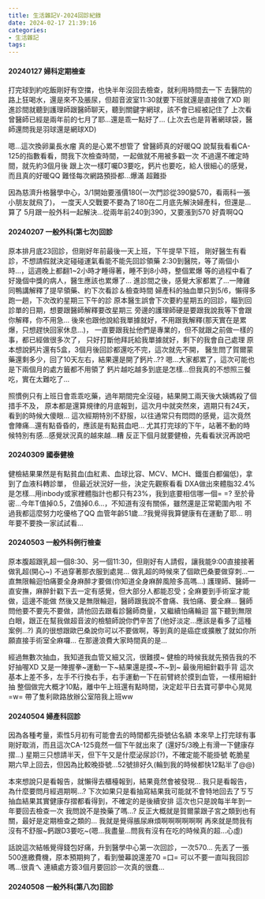```yaml
---
title: 生活雜記V-2024回診紀錄
date: 2024-02-17 21:39:16
categories: 
- 生活雜記
tags:
---
```


#### 20240127 婦科定期檢查
打完球到約吃飯剛好有空擋，也快半年沒回去檢查，就利用時間去一下
去醫院的路上狂喝水，還是來不及脹尿，但超音波室11:30就要下班就還是直接做了XD
剛進診間就聽到護理師跟醫師聊天，聽到關鍵字網球，該不會已經被記住了
上次看曾醫師已經是兩年前的七月了耶...還是乖一點好了...
(上次去也是背著網球袋，醫師還問我是羽球還是網球XD)

嗯...這次換卵巢長水瘤 真的是心累不想管了
曾醫師真的好暖QQ 說幫我看看CA-125的指數看看，問我下次檢查時間，一起做就不用被多戳一次
不過還不確定時間，就先約3個月後
跟上次一樣叮囑D3要吃，鈣片也要吃，給人很細心的感覺，而且真的好暖QQ
難怪每次網路預掛都...爆滿 超難掛

因為慈濟升格醫學中心，3/1開始要漲價180(一次門診從390變570，看兩科一張小朋友就飛了)，
一度天人交戰要不要為了180在二月底先解決婦產科，但還是...算了
5月跟一般外科一起解決...從兩年前240到390，又要漲到570 好貴啊QQ

#### 20240207 一般外科(第七次)回診
原本排月底23回診，但剛好年前最後一天上班，下午提早下班，
剛好醫生有看診，不想請假就決定碰碰運氣看能不能先回診領藥
2:30到醫院，等了兩個小時...，這週晚上都翻1~2小時才睡得著，睡不到8小時，整個累爆
等的過程中看了好幾個中獎的病人，醫生應該也累爆了...
進診間之後，感覺大家都累了...一陣雞同鴨講解釋了提早領藥、約下次看診＆檢查時間
婦產科的抽血單只到5/6，懶得多跑一趟，下次改約星期三下午的診
原本醫生誤會下次要約星期五的回診，瞄到回診單的日期，想要跟醫師解釋要改星期三
旁邊的護理師硬是要跟我說我等下會跟你解釋，你不用急...
後來也跟他說給我單據就好，不用跟我解釋(那天實在是累爆，只想趕快回家休息...)，
一直要跟我扯他們是專業的，但不就跟之前做一樣的事，都已經做很多次了，
只好打斷他拜託給我單據就好，剩下的我會自己處理
原本想說鈣片還有5盒，3個月後回診都還吃不完，這次就先不開，
醫生問了賀爾蒙藥還剩多少，回了10天左右，結果還是開了鈣片..??
嗯...大家都累了，這次可能也是下兩個月的處方籤都不用領了
鈣片越吃越多到底是怎樣...但我真的不想照三餐吃，實在太難吃了...

照慣例只有上班日會乖乖吃藥，過年期間完全沒碰，結果開工兩天後大姨媽殺了個措手不及，
原本都是還算規律的月底報到，這次月中就突然來，週期只有24天，看到的時候大傻眼...
這次經期特別不舒服，以往通常只有悶悶的感覺，這次竟然會陣痛...還有點昏昏的，應該是有點貧血吧...
尤其打完球的下午，站著不動的時候特別有感...感覺狀況真的越來越...糟
反正下個月就要健檢，先看看狀況再說吧

#### 20240309 國泰健檢
健檢結果果然是有點貧血(血紅素、血球比容、MCV、MCH、鐵蛋白都偏低)，拿到了血液科轉診單，
但最近狀況好一些，決定先觀察看看
DXA做出來體脂32.4%是怎樣...用inbody或家裡體脂計也都只有23%，我到底要相信哪一個= =?
至於骨密...今年T值掉0.5，Z值掉0.6...，不知道有沒有關係，雖然還是正常範圍內啦
不過我都這麼努力吃優格了QQ
血管年齡51歲...?我覺得我算健康有在運動了耶...
明年要不要換一家試試看...

#### 20240503 一般外科例行檢查
原本腹超跟乳超一個8:30、另一個11:30，但剛好有人請假，讓我能9:00直接接著做乳超(開心~)
不過穿著那衣服到處晃...
做乳超的時候來了個歐巴桑要做穿刺...一直無限輪迴怕痛要全身麻醉才要做(你知道全身麻醉風險多高嗎...)
護理師、醫師一直安撫，麻醉針戳下去一定有感覺，但大部分人都能忍受；全麻要到手術室才能做，這邊不能做
然後又是無限輪迴，醫師跟我說不會痛、我怕痛、要全麻...
醫師問他要不要先不要做，請他回去跟看診醫師商量，又繼續怕痛輪迴
當下聽到無限白眼，跟正在幫我做超音波的檢驗師說你們辛苦了(他好淡定...應該是看多了這種案例...?)
真的很想跟歐巴桑說你可以不要做啊，等到真的是癌症或擴散了就如你所願直接手術室全麻囉...
在那邊浪費大家時間真的是...

經過無數次抽血，我知道我血管又細又沉，很難摸~
健檢的時候我就先預告我的不好抽喔XD 又是一陣握拳~運動一下~結果還是摸~不~到~
最後用細針戳手背
這次基本上差不多，左手不行換右手，右手運動一下在前臂終於摸到血管，一樣用細針抽
整個做完大概才10點，離中午上班還有點時間，決定趁平日去寶可夢中心晃晃=w=
帶了隻利歐路放辦公室陪我上班ww

#### 20240504 婦產科回診
因為各種考量，索性5月初有可能會去的時間都先掛號佔名額
本來早上打完球有事剛好取消，而且這次CA-125竟然一個下午就出來了
(還好5/3晚上有滑一下健康存摺...)
星期三只想請半天，但下午又是什麼泌尿診(?)，不確定能不能掛號
乾脆星期六早上回去，但因為比較晚掛號...52號排好久(輪到我的時候都快12點半了@@)

本來想說只是看報告，就懶得去櫃檯報到，結果竟然會被發現...
我只是看報告，為什麼要問月經週期啊...?
下次如果只是看抽寫結果我可能就不會特地回去了ㄎㄎ
抽血結果其實健康存摺都看得到，不確定的是後續安排
這次也只是說每半年到一年要回去檢查一次
我問說不是換藥了嗎...?
反正大概就是賀爾蒙跟子宮之類到也有關，最好是定期檢查之類的...
我就是覺得脹尿麻煩啊啊啊啊啊啊
再來就是問我有沒有不舒服~鈣跟D3要吃~(嗯...我盡量...問我有沒有在吃的時候真的超...心虛)

話說這次結帳覺得錢包好痛，升到醫學中心第一次回診，一次570...
先丟了一張500進繳費機，原本預期夠了，看到螢幕說還差70 =口=
可以不要一直叫我回診嗎...很貴ㄟ
連續處方簽3個月要回診一次真的很蠢...

#### 20240508 一般外科(第八次)回診
